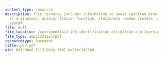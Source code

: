 ```yaml
---
content_type: resource
description: This resource includes information on power spectrum density function
  of a sinusoid, autocorrelation function, stationary random process, and cardiovascular
  system.
file: null
file_location: /coursemedia/2-160-identification-estimation-and-learning-spring-2006/b01c8ba631138b9aff018a73ec74236d_ps7.pdf
file_type: application/pdf
resourcetype: Document
title: ps7.pdf
uid: b01c8ba6-3113-8b9a-ff01-8a73ec74236d
---
```

